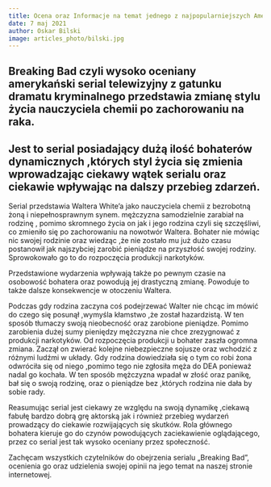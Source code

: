 ```yaml
---
title: Ocena oraz Informacje na temat jednego z najpopularniejszych Amerykańskich seriali- Breaking Bad
date: 7 maj 2021
author: Oskar Bilski
image: articles_photo/bilski.jpg
---
```



## Breaking Bad czyli wysoko oceniany amerykański serial telewizyjny  z gatunku dramatu kryminalnego przedstawia zmianę stylu życia nauczyciela chemii po zachorowaniu na raka.

## Jest to serial posiadający dużą ilość bohaterów dynamicznych ,których styl życia się zmienia wprowadzając ciekawy wątek serialu oraz ciekawie wpływając na dalszy przebieg zdarzeń.


Serial przedstawia Waltera White’a jako nauczyciela chemii z bezrobotną żoną i niepełnosprawnym synem. mężczyzna samodzielnie zarabiał na rodzinę , pomimo skromnego życia on jak i jego rodzina czyli się szczęśliwi, co zmieniło się po zachorowaniu na nowotwór Waltera. Bohater nie mówiąc nic swojej rodzinie oraz wiedząc ,że nie zostało mu już dużo czasu postanowił jak najszybciej zarobić pieniądze na przyszłość swojej rodziny. Sprowokowało go to do rozpoczęcia produkcji narkotyków.

Przedstawione wydarzenia wpływają także po pewnym czasie na osobowość bohatera oraz powodują jej drastyczną zmianę. Powoduje to także dalsze konsekwencje w otoczeniu Waltera.

Podczas gdy rodzina zaczyna coś podejrzewać Walter nie chcąc im mówić do czego się posunął ,wymyśla kłamstwo ,że został hazardzistą. W ten sposób tłumaczy swoją nieobecność oraz zarobione pieniądze. Pomimo zarobienia dużej sumy pieniędzy mężczyzna nie chce zrezygnować  z produkcji narkotyków. Od rozpoczęcia produkcji u bohater zaszła ogromna zmiana. Zaczął on zwierać kolejne niebezpieczne sojusze oraz wchodzić z różnymi ludźmi w układy. Gdy rodzina dowiedziała się o tym co robi żona odwróciła się od niego ,pomimo tego nie zgłosiła męża do DEA ponieważ nadal go kochała. W ten sposób mężczyzna wpadał w złość oraz panikę, bał się o swoją rodzinę, oraz o pieniądze bez ,których rodzina nie dała by sobie rady.

Reasumując serial jest ciekawy ze względu na swoją dynamikę ,ciekawą fabułę bardzo dobrą grę aktorską jak i również przebieg wydarzeń prowadzący do ciekawie rozwijających się skutków. Rola głównego bohatera kieruje go do czynów powodujących zaciekawienie oglądającego, przez  co serial jest tak wysoko oceniany przez społeczność.
 
Zachęcam wszystkich czytelników do obejrzenia serialu „Breaking Bad”, ocenienia go  oraz udzielenia swojej opinii na jego temat na naszej stronie internetowej.
